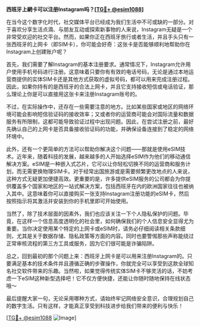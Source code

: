 **西班牙上網卡可以注册Instagram吗？[[TG💪+ @esim1088](https://t.me/s/esim1088)]**

在当今这个数字化时代，社交媒体平台已经成为我们生活中不可或缺的一部分。对于喜欢分享生活点滴、与朋友互动或探索新事物的人来说，Instagram无疑是一个非常受欢迎的社交平台。然而，如果你正在西班牙旅行或者生活，并且手头只有一张西班牙的上网卡（即SIM卡），你可能会好奇：这张卡是否能够顺利地帮助你在Instagram上创建账户呢？

首先，我们需要了解Instagram的基本注册要求。通常情况下，Instagram允许用户使用手机号码进行注册。这意味着只要你有有效的电话号码，无论是通过本地运营商提供的实体SIM卡还是其他方式获取的虚拟号码，都可以用来完成注册过程。因此，如果你持有的是西班牙的合法上网卡，并且它支持接收短信或电话验证，那么理论上你是可以直接用这张卡来注册Instagram账号的。

不过，在实际操作中，还存在一些需要注意的地方。比如某些国家或地区的网络环境可能会影响短信验证码的接收效率；又或者你的运营商可能会对国际流量和数据服务有所限制，这都可能导致验证过程中出现问题。因此，在尝试注册之前，最好先确认自己的上网卡是否具备接收验证码的功能，并确保设备连接到了稳定的网络环境中。

此外，还有一个更简单的方法可以帮助你解决这个问题——那就是使用eSIM技术。近年来，随着科技的发展，越来越多的人开始选择eSIM作为他们的移动通信解决方案。eSIM是一种嵌入式芯片，它可以让你轻松切换不同的运营商和服务计划，而无需更换物理SIM卡。对于经常出国旅游或是需要频繁更改地点的人来说，这种方式无疑更加便捷高效。更重要的是，许多提供eSIM服务的公司都会为你提供覆盖多个国家和地区的一站式解决方案，包括西班牙在内的欧洲国家往往也被纳入其中。这意味着你可以直接购买一张支持Instagram注册功能的eSIM卡，然后按照指示将其激活并安装到你的手机里即可开始使用。

当然了，除了技术层面的因素外，我们也应该关注一下个人隐私保护的问题。毕竟，在这样一个信息高度透明化的社会里，如何确保我们的个人信息安全显得尤为重要。当你决定使用某个特定的上网卡或eSIM时，请务必仔细阅读相关条款细则，尤其是关于数据存储、隐私政策等方面的内容。同时也要警惕那些声称能绕过正常审核流程的第三方工具或服务，因为它们很可能是诈骗陷阱。

总之，回到最初的那个问题上来：西班牙上网卡是可以用来注册Instagram的。只要满足基本的技术条件并且遵循正确的步骤操作，你就完全可以享受到这款全球知名社交软件带来的乐趣。当然啦，如果觉得传统实体SIM卡不够灵活的话，不妨考虑一下eSIM这种新型选择吧！它不仅方便快捷，还能让你随时随地保持在线状态哦～

最后提醒大家一句，无论采用哪种方式，请始终牢记网络安全意识，合理规划自己的数字生活。只有这样，才能真正享受到科技进步给我们带来的便利与快乐！

[[TG💪+ @esim1088](https://t.me/s/esim1088) ![Image](https://i.postimg.cc/4NQfJmqS/Snipaste-2025-05-13-00-14-12.png)]
